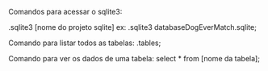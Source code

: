 Comandos para acessar o sqlite3:

.sqlite3 [nome do projeto sqlite]
ex: .sqlite3 databaseDogEverMatch.sqlite;

Comando para listar todos as tabelas:
.tables;

Comando para ver os dados de uma tabela:
select * from [nome da tabela];